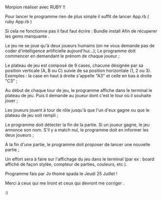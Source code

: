 
Morpion réaliser avec RUBY !! 


Pour lancer le programme rien de plus simple il suffit de lancer App.rb  ( ruby App.rb ) 

Si cela ne fonctionne pas il faut faut écrire :   Bundle install      Afin de récuperer les gems manquante .




Le jeu ne se joue qu'à deux joueurs humains (on ne vous demande pas de coder d'intelligence artificielle aujourd'hui…);
Le programme doit commencer en demandant le prénom de chaque joueur ;

Le plateau de jeu est composé de 9 cases, chacune désignée par sa position verticale (A, B ou C) suivie de sa position horizontale (1, 2 ou 3). Exemples : la case en haut à droite s'appelle "A3" et celle en bas à droite "C3" ;

Au début de chaque tour de jeu, le programme affiche dans le terminal le plateau de jeu. Puis il demande au joueur dont c'est le tour où il souhaite jouer ;

Les joueurs jouent à tour de rôle jusqu'à que l'un d'eux gagne ou que le plateau de jeu soit rempli ;

Le programme doit détecter la fin de la partie. Si un joueur gagne, le jeu annonce son nom. S'il y a match nul, le programme doit en informer les deux joueurs ;

À la fin d'une partie, le programme doit proposer de lancer une nouvelle partie ;

Un effort sera à faire sur l'affichage du jeu dans le terminal (par ex : board affiché de façon stylée, compteur de parties, couleurs, etc.).




Programme fais par Jo thomé spada le Jeudi 25 Juillet ! 


Merci à ceux qui me liront et ceux qui devront me corriger . 


:) 



